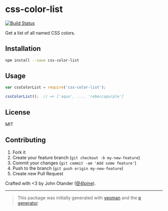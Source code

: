 # css-color-list

[![Build Status](https://secure.travis-ci.org/johnotander/css-color-list.png?branch=master)](https://travis-ci.org/johnotander/css-color-list)

Get a list of all named CSS colors.

## Installation

```bash
npm install --save css-color-list
```

## Usage

```javascript
var cssColorList = require('css-color-list');

cssColorList();  // => ['aqua', ..., 'rebeccapurple']
```

## License

MIT

## Contributing

1. Fork it
2. Create your feature branch (`git checkout -b my-new-feature`)
3. Commit your changes (`git commit -am 'Add some feature'`)
4. Push to the branch (`git push origin my-new-feature`)
5. Create new Pull Request

Crafted with <3 by John Otander ([@4lpine](https://twitter.com/4lpine)).

***

> This package was initially generated with [yeoman](http://yeoman.io) and the [p generator](https://github.com/johnotander/generator-p.git).
